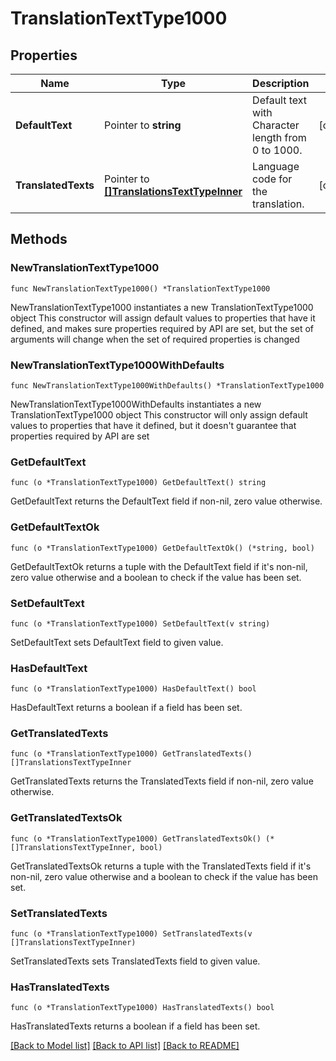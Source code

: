 # TranslationTextType1000

## Properties

Name | Type | Description | Notes
------------ | ------------- | ------------- | -------------
**DefaultText** | Pointer to **string** | Default text with Character length from 0 to 1000. | [optional] 
**TranslatedTexts** | Pointer to [**[]TranslationsTextTypeInner**](TranslationsTextTypeInner.md) | Language code for the translation. | [optional] 

## Methods

### NewTranslationTextType1000

`func NewTranslationTextType1000() *TranslationTextType1000`

NewTranslationTextType1000 instantiates a new TranslationTextType1000 object
This constructor will assign default values to properties that have it defined,
and makes sure properties required by API are set, but the set of arguments
will change when the set of required properties is changed

### NewTranslationTextType1000WithDefaults

`func NewTranslationTextType1000WithDefaults() *TranslationTextType1000`

NewTranslationTextType1000WithDefaults instantiates a new TranslationTextType1000 object
This constructor will only assign default values to properties that have it defined,
but it doesn't guarantee that properties required by API are set

### GetDefaultText

`func (o *TranslationTextType1000) GetDefaultText() string`

GetDefaultText returns the DefaultText field if non-nil, zero value otherwise.

### GetDefaultTextOk

`func (o *TranslationTextType1000) GetDefaultTextOk() (*string, bool)`

GetDefaultTextOk returns a tuple with the DefaultText field if it's non-nil, zero value otherwise
and a boolean to check if the value has been set.

### SetDefaultText

`func (o *TranslationTextType1000) SetDefaultText(v string)`

SetDefaultText sets DefaultText field to given value.

### HasDefaultText

`func (o *TranslationTextType1000) HasDefaultText() bool`

HasDefaultText returns a boolean if a field has been set.

### GetTranslatedTexts

`func (o *TranslationTextType1000) GetTranslatedTexts() []TranslationsTextTypeInner`

GetTranslatedTexts returns the TranslatedTexts field if non-nil, zero value otherwise.

### GetTranslatedTextsOk

`func (o *TranslationTextType1000) GetTranslatedTextsOk() (*[]TranslationsTextTypeInner, bool)`

GetTranslatedTextsOk returns a tuple with the TranslatedTexts field if it's non-nil, zero value otherwise
and a boolean to check if the value has been set.

### SetTranslatedTexts

`func (o *TranslationTextType1000) SetTranslatedTexts(v []TranslationsTextTypeInner)`

SetTranslatedTexts sets TranslatedTexts field to given value.

### HasTranslatedTexts

`func (o *TranslationTextType1000) HasTranslatedTexts() bool`

HasTranslatedTexts returns a boolean if a field has been set.


[[Back to Model list]](../README.md#documentation-for-models) [[Back to API list]](../README.md#documentation-for-api-endpoints) [[Back to README]](../README.md)



